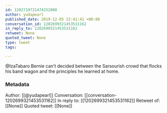 ```yaml
---
id: 1202719721474252800
author: yudapearl
published_date: 2019-12-05 22:41:41 +00:00
conversation_id: 1202699321453531162
in_reply_to: 1202699321453531162
retweet: None
quoted_tweet: None
type: tweet
tags:

---
```


@IzaTabaro Bernie can't decided between the Sarsourish crowd that flocks his band wagon and the principles he learned at home.

### Metadata

Author: [[@yudapearl]]
Conversation: [[conversation-1202699321453531162]]
In reply to: [[1202699321453531162]]
Retweet of: [[None]]
Quoted tweet: [[None]]
